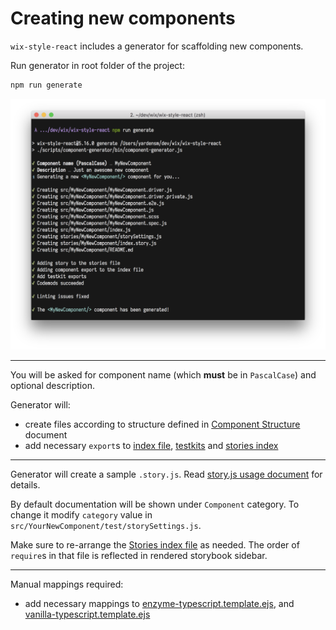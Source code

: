 # Creating new components

`wix-style-react` includes a generator for scaffolding new components.

Run generator in root folder of the project:

```sh
npm run generate
```

![](../assets/component-generator.png)

---

You will be asked for component name (which **must** be in `PascalCase`) and optional description.

Generator will:

* create files according to structure defined in [Component Structure](./COMPONENT_STRUCTURE.md) document
* add necessary `export`s to [index file](../../src/index.js), [testkits](../../testkit) and [stories index](../../stories/index.js)


---

Generator will create a sample `.story.js`. Read [story.js usage document](https://github.com/wix/wix-ui/blob/master/packages/wix-storybook-utils/docs/usage.md) for details.

By default documentation will be shown under `Component` category. To change it modify `category` value in `src/YourNewComponent/test/storySettings.js`.

Make sure to re-arrange the [Stories index file](../../stories/index.js) as needed. The order of `require`s in that file is reflected in rendered storybook sidebar.

---

Manual mappings required:

* add necessary mappings to [enzyme-typescript.template.ejs](../.wuf/testkits/enzyme-typescript.template.ejs), and [vanilla-typescript.template.ejs](../.wuf/testkits/vanilla-typescript.template.ejs)
